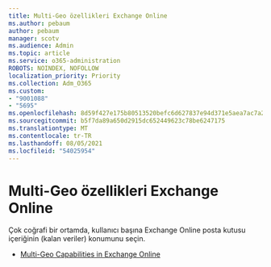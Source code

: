 ```yaml
---
title: Multi-Geo özellikleri Exchange Online
ms.author: pebaum
author: pebaum
manager: scotv
ms.audience: Admin
ms.topic: article
ms.service: o365-administration
ROBOTS: NOINDEX, NOFOLLOW
localization_priority: Priority
ms.collection: Adm_O365
ms.custom:
- "9001088"
- "5695"
ms.openlocfilehash: 8d59f427e175b80513520befc6d627837e94d371e5aea7ac7a2ffb19645ce479
ms.sourcegitcommit: b5f7da89a650d2915dc652449623c78be6247175
ms.translationtype: MT
ms.contentlocale: tr-TR
ms.lasthandoff: 08/05/2021
ms.locfileid: "54025954"
---
```

# <a name="multi-geo-capabilities-in-exchange-online"></a>Multi-Geo özellikleri Exchange Online

Çok coğrafi bir ortamda, kullanıcı başına Exchange Online posta kutusu içeriğinin (kalan veriler) konumunu seçin.
- [Multi-Geo Capabilities in Exchange Online](https://docs.microsoft.com/office365/enterprise/multi-geo-capabilities-in-exchange-online)
